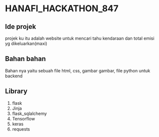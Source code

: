 # HANAFI_HACKATHON_847
## Ide projek
projek ku itu adalah website untuk mencari tahu kendaraan dan total emisi yg dikeluarkan(maxi)
## Bahan bahan 
Bahan nya yaitu sebuah file html, css, gambar gambar, file python untuk backend
## Library
1. flask
2. Jinja
3. flask_sqlalchemy
4. Tensorflow
5. keras
6. requests

